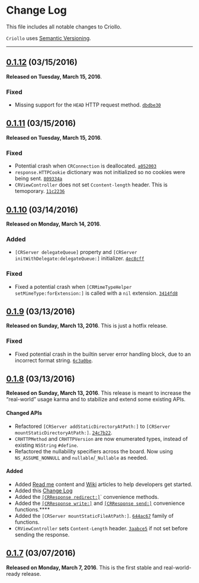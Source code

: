 # Change Log

This file includes all notable changes to Criollo.

`Criollo` uses [Semantic Versioning](http://semver.org/).

---

## [0.1.12](https://github.com/thecatalinstan/Criollo/releases/tag/0.1.12) (03/15/2016)

**Released on Tuesday, March 15, 2016**. 

### Fixed

* Missing support for the `HEAD` HTTP request method. [`dbdbe30`](https://github.com/thecatalinstan/Criollo/commit/dbdbe3047d9d374f9ef69869b1903876cb67dab8)


## [0.1.11](https://github.com/thecatalinstan/Criollo/releases/tag/0.1.11) (03/15/2016)

**Released on Tuesday, March 15, 2016**. 

### Fixed

* Potential crash when `CRConnection` is deallocated. [`a052003`](https://github.com/thecatalinstan/Criollo/commit/a05200328e98c81d1455a4536cc9c832518c68af)
* `response.HTTPCookie` dictionary was not initialized so no cookies were being sent. [`809334a`](https://github.com/thecatalinstan/Criollo/commit/809334acf0ec3ad9f5fe48e62daf7200e92ea4fe)
* `CRViewController` does not set `Ccontent-length` header. This is temoporary. [`11c2236`](https://github.com/thecatalinstan/Criollo/commit/11c22365c29efd96787302d4e65a5eec8cc303bb)


## [0.1.10](https://github.com/thecatalinstan/Criollo/releases/tag/0.1.10) (03/14/2016)

**Released on Monday, March 14, 2016**. 

### Added

* `[CRServer delegateQueue]` property and `[CRServer initWithDelegate:delegateQueue:]` initializer. [`4ec8cff`](https://github.com/thecatalinstan/Criollo/commit/4ec8cff6e0f0a0ef587eef345ca3724b19ebb0b7) 

### Fixed

* Fixed a potential crash when `[CRMimeTypeHelper setMimeType:forExtension:]` is called with a `nil` extension. [`3414fd8`](https://github.com/thecatalinstan/Criollo/commit/3414fd81bcffa148c8c59c4af3cc6f73001b337a)

## [0.1.9](https://github.com/thecatalinstan/Criollo/releases/tag/0.1.9) (03/13/2016)

**Released on Sunday, March 13, 2016**. This is just a hotfix release.

### Fixed

* Fixed potential crash in the builtin server error handling block, due to an incorrect format string. [`6c3a0be`](https://github.com/thecatalinstan/Criollo/commit/6c3a0be15e8819cc3a29348e8e1b661ea5674512). 

## [0.1.8](https://github.com/thecatalinstan/Criollo/releases/tag/0.1.8) (03/13/2016)

**Released on Sunday, March 13, 2016**. This release is meant to increase the “real-world” usage karma and to stabilize and extend some existing APIs.

#### Changed APIs

* Refactored `[CRServer addStaticDirectoryAtPath:]` to `[CRServer mountStaticDirectoryAtPath:]`. [`24c7b22`](https://github.com/thecatalinstan/Criollo/commit/24c7b2265fb0a9ddd9bbdc5e7badecba8e5d6c8d).
* `CRHTTPMethod` and `CRHTTPVersion` are now enumerated types, instead of existing `NSString` `#define`. 
* Refactored the nullability specifiers across the board. Now using `NS_ASSUME_NONNULL` and `nullable`/`_Nullable` as needed.

#### Added

* Added [Read me](https://github.com/thecatalinstan/Criollo/README.md) content and [Wiki](https://github.com/thecatalinstan/Criollo/wiki) articles to help developers get started.
* Added this [Change Log](https://github.com/thecatalinstan/Criollo/CHANGELOG.md)
* Added the [`[CRResponse redirect:]`](https://github.com/thecatalinstan/Criollo/blob/master/Criollo/Source/CRResponse.h#L48-L52)` convenience methods.
* Added the [`[CRResponse write:]`](https://github.com/thecatalinstan/Criollo/blob/master/Criollo/Source/CRResponse.h#L36) and [`[CRResponse send:]`](https://github.com/thecatalinstan/Criollo/blob/master/Criollo/Source/CRResponse.h#L42) convenience functions.****
* Added the `[CRServer mountStaticFileAtPath:]`. [`644ac67`](https://github.com/thecatalinstan/Criollo/commit/644ac6783eaea2294843bdfacbdb79d8c256fb6e) family of functions.
* `CRViewController` sets `Content-Length` header. [`3aabce5`](https://github.com/thecatalinstan/Criollo/commit/3aabce5e85b3de3c2f4d6f255ff2979bed7d71da) if not set before sending the response.

## [0.1.7](https://github.com/thecatalinstan/Criollo/releases/tag/0.1.7) (03/07/2016)

**Released on Monday, March 7, 2016**. This is the first stable and real-world-ready release.





